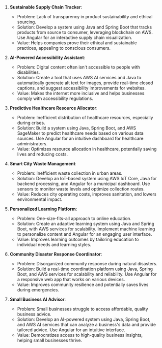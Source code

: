 1. **Sustainable Supply Chain Tracker**: 
   - Problem: Lack of transparency in product sustainability and ethical sourcing.
   - Solution: Develop a system using Java and Spring Boot that tracks products from source to consumer, leveraging blockchain on AWS. Use Angular for an interactive supply chain visualization.
   - Value: Helps companies prove their ethical and sustainable practices, appealing to conscious consumers.

2. **AI-Powered Accessibility Assistant**:
   - Problem: Digital content often isn't accessible to people with disabilities.
   - Solution: Create a tool that uses AWS AI services and Java to automatically generate alt text for images, provide real-time closed captions, and suggest accessibility improvements for websites.
   - Value: Makes the internet more inclusive and helps businesses comply with accessibility regulations.

3. **Predictive Healthcare Resource Allocator**:
   - Problem: Inefficient distribution of healthcare resources, especially during crises.
   - Solution: Build a system using Java, Spring Boot, and AWS SageMaker to predict healthcare needs based on various data sources. Use Angular for an intuitive dashboard for healthcare administrators.
   - Value: Optimizes resource allocation in healthcare, potentially saving lives and reducing costs.

4. **Smart City Waste Management**:
   - Problem: Inefficient waste collection in urban areas.
   - Solution: Develop an IoT-based system using AWS IoT Core, Java for backend processing, and Angular for a municipal dashboard. Use sensors to monitor waste levels and optimize collection routes.
   - Value: Reduces city operating costs, improves sanitation, and lowers environmental impact.

5. **Personalized Learning Platform**:
   - Problem: One-size-fits-all approach to online education.
   - Solution: Create an adaptive learning system using Java and Spring Boot, with AWS services for scalability. Implement machine learning to personalize content and Angular for an engaging user interface.
   - Value: Improves learning outcomes by tailoring education to individual needs and learning styles.

6. **Community Disaster Response Coordinator**:
   - Problem: Disorganized community response during natural disasters.
   - Solution: Build a real-time coordination platform using Java, Spring Boot, and AWS services for scalability and reliability. Use Angular for a responsive web app that works on various devices.
   - Value: Improves community resilience and potentially saves lives during emergencies.

7. **Small Business AI Advisor**:
   - Problem: Small businesses struggle to access affordable, quality business advice.
   - Solution: Develop an AI-powered system using Java, Spring Boot, and AWS AI services that can analyze a business's data and provide tailored advice. Use Angular for an intuitive interface.
   - Value: Democratizes access to high-quality business insights, helping small businesses thrive.
